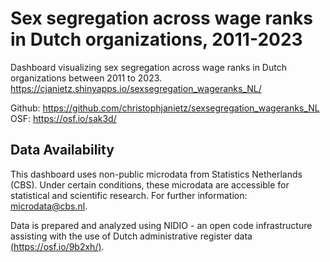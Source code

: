 # Sex segregation across wage ranks in Dutch organizations, 2011-2023
Dashboard visualizing sex segregation across wage ranks in Dutch organizations between 2011 to 2023.
https://cjanietz.shinyapps.io/sexsegregation_wageranks_NL/

Github: https://github.com/christophjanietz/sexsegregation_wageranks_NL \
OSF: https://osf.io/sak3d/

## Data Availability
This dashboard uses non-public microdata from Statistics Netherlands (CBS). Under certain conditions, these microdata are accessible for statistical and scientific research. For further information: microdata@cbs.nl.

Data is prepared and analyzed using NIDIO - an open code infrastructure assisting with the use of Dutch administrative register data [(https://osf.io/9b2xh/)](https://osf.io/9b2xh/).
